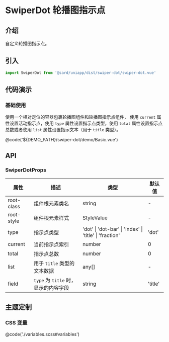 # SwiperDot 轮播图指示点

## 介绍

自定义轮播图指示点。

## 引入

```ts
import SwiperDot from '@sard/uniapp/dist/swiper-dot/swiper-dot.vue'
```

## 代码演示

### 基础使用

使用一个相对定位的容器包裹轮播图组件和轮播图指示点组件，
使用 `current` 属性设置活动指示点，使用 `type` 属性设置指示点类型，使用 `total` 属性设置指示点总数或者使用 `list` 属性设置指示文本（用于 `title` 类型）。

@code('${DEMO_PATH}/swiper-dot/demo/Basic.vue')

## API

### SwiperDotProps

| 属性       | 描述                                 | 类型                                                   | 默认值  |
| ---------- | ------------------------------------ | ------------------------------------------------------ | ------- |
| root-class | 组件根元素类名                       | string                                                 | -       |
| root-style | 组件根元素样式                       | StyleValue                                             | -       |
| type       | 指示点类型                           | 'dot' \| 'dot-bar' \| 'index' \| 'title' \| 'fraction' | 'dot'   |
| current    | 当前指示点索引                       | number                                                 | 0       |
| total      | 指示点总数                           | number                                                 | 0       |
| list       | 用于 `title` 类型的文本数据          | any[]                                                  | -       |
| field      | `type` 为 `title` 时，显示的内容字段 | string                                                 | 'title' |

## 主题定制

### CSS 变量

@code('./variables.scss#variables')
